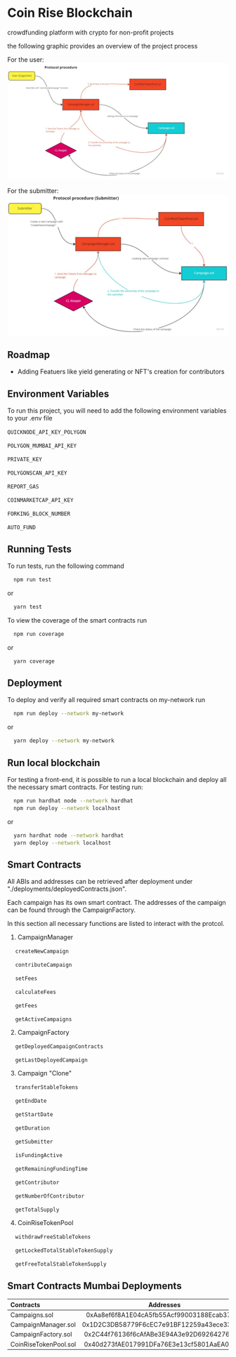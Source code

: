 # Coin Rise Blockchain

crowdfunding platform with crypto for non-profit projects

the following graphic provides an overview of the project process

For the user:
![Flow Chart user coin-rise](./assets/UserExperience.jpg)

For the submitter:
![Flow Chart submitter coin-rise](./assets/SubmitterExperience.jpg)

## Roadmap

-   Adding Featuers like yield generating or NFT's creation for contributors

## Environment Variables

To run this project, you will need to add the following environment variables to your .env file

`QUICKNODE_API_KEY_POLYGON`

`POLYGON_MUMBAI_API_KEY`

`PRIVATE_KEY`

`POLYGONSCAN_API_KEY`

`REPORT_GAS`

`COINMARKETCAP_API_KEY`

`FORKING_BLOCK_NUMBER`

`AUTO_FUND`

## Running Tests

To run tests, run the following command

```bash
  npm run test
```

or

```bash
  yarn test
```

To view the coverage of the smart contracts run

```bash
  npm run coverage
```

or

```bash
  yarn coverage
```

## Deployment

To deploy and verify all required smart contracts on my-network run

```bash
  npm run deploy --network my-network
```

or

```bash
  yarn deploy --network my-network
```

## Run local blockchain

For testing a front-end, it is possible to run a local blockchain and deploy all the necessary smart contracts. For testing run:

```bash
  npm run hardhat node --network hardhat
  npm run deploy --network localhost
```

or

```bash
  yarn hardhat node --network hardhat
  yarn deploy --network localhost
```

## Smart Contracts

All ABIs and addresses can be retrieved after deployment under "./deployments/deployedContracts.json".

Each campaign has its own smart contract. The addresses of the campaign can be found through the CampaignFactory.

In this section all necessary functions are listed to interact with the protcol.

1. CampaignManager

&emsp; `createNewCampaign`

&emsp; `contributeCampaign`

&emsp; `setFees`

&emsp; `calculateFees`

&emsp; `getFees`

&emsp; `getActiveCampaigns`

2. CampaignFactory

&emsp; `getDeployedCampaignContracts`

&emsp; `getLastDeployedCampaign`

3. Campaign "Clone"

&emsp; `transferStableTokens`

&emsp; `getEndDate`

&emsp; `getStartDate`

&emsp; `getDuration`

&emsp; `getSubmitter`

&emsp; `isFundingActive`

&emsp; `getRemainingFundingTime`

&emsp; `getContributor`

&emsp; `getNumberOfContributor`

&emsp; `getTotalSupply`

4. CoinRiseTokenPool

&emsp; `withdrawFreeStableTokens`

&emsp; `getLockedTotalStableTokenSupply`

&emsp; `getFreeTotalStableTokenSupply`

## Smart Contracts Mumbai Deployments

| Contracts             |                 Addresses                  |
| :-------------------- | :----------------------------------------: |
| Campaigns.sol         | 0xAa8ef6f8A1E04cA5fb55Acf99003188Ecab37886 |
| CampaignManager.sol   | 0x1D2C3DB58779F6cEC7e91BF12259a43ece338F97 |
| CampaignFactory.sol   | 0x2C44f76136f6cAfABe3E94A3e92D692642766eb0 |
| CoinRiseTokenPool.sol | 0x40d273fAE017991DFa76E3e13cf5801AaEA09306 |
